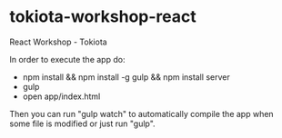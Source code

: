 # tokiota-workshop-react
React Workshop - Tokiota

In order to execute the app do:
- npm install && npm install -g gulp && npm install server
- gulp
- open app/index.html

Then you can run "gulp watch" to automatically compile the app when some file is modified or just run "gulp".
